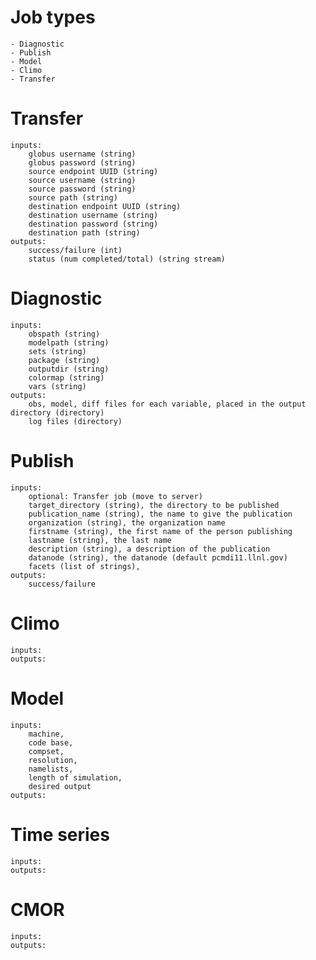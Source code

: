 # Job types
    - Diagnostic
    - Publish
    - Model
    - Climo
    - Transfer


# Transfer
    inputs: 
        globus username (string)
        globus password (string)
        source endpoint UUID (string)
        source username (string)
        source password (string)
        source path (string)
        destination endpoint UUID (string)
        destination username (string)
        destination password (string)
        destination path (string)
    outputs:
        success/failure (int)
        status (num completed/total) (string stream)

# Diagnostic
    inputs:
        obspath (string)
        modelpath (string)
        sets (string)
        package (string)
        outputdir (string)
        colormap (string)
        vars (string)
    outputs:
        obs, model, diff files for each variable, placed in the output directory (directory)
        log files (directory)

# Publish
    inputs:
        optional: Transfer job (move to server)
        target_directory (string), the directory to be published
        publication_name (string), the name to give the publication
        organization (string), the organization name
        firstname (string), the first name of the person publishing
        lastname (string), the last name
        description (string), a description of the publication
        datanode (string), the datanode (default pcmdi11.llnl.gov)
        facets (list of strings),
    outputs:
        success/failure

# Climo
    inputs:
    outputs:

# Model
    inputs:
        machine,
        code base,
        compset,
        resolution,
        namelists,
        length of simulation,
        desired output
    outputs:

# Time series
    inputs:
    outputs:

# CMOR
    inputs:
    outputs:
